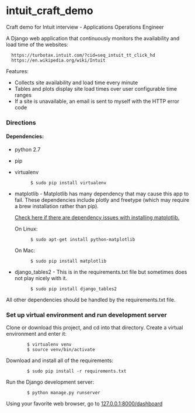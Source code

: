 # intuit_craft_demo
Craft demo for Intuit interview - Applications Operations Engineer

A Django web application that continuously monitors the availability and load time of the websites:

      https://turbotax.intuit.com/?cid=seq_intuit_tt_click_hd
      https://en.wikipedia.org/wiki/Intuit

Features:
- Collects site availability and load time every minute
- Tables and plots display site load times over user configurable time ranges
- If a site is unavailable, an email is sent to myself with the HTTP error code

### Directions

#### Dependencies:

- python 2.7

- pip

- virtualenv

            $ sudo pip install virtualenv

- matplotlib - Matplotlib has many dependency that may cause this app to fail.  These dependencies include
    plotly and freetype (which may require a brew installation rather than pip).

    [Check here if there are dependency issues with installing matplotlib.](http://matplotlib.org/1.5.1/users/installing.html#required-dependencies)

    On Linux:

            $ sudo apt-get install python-matplotlib

    On Mac:

            $ sudo pip install matplotlib

- django_tables2 - This is in the requirements.txt file but sometimes does not play nicely with it.

            $ sudo pip install django_tables2



All other dependencies should be handled by the requirements.txt file.

### Set up virtual environment and run development server

Clone or download this project, and cd into that directory.  Create a virtual environment and enter it:

            $ virtualenv venv
            $ source venv/bin/activate

Download and install all of the requirements:

            $ sudo pip install -r requirements.txt

Run the Django development server:

            $ python manage.py runserver

Using your favorite web browser, go to [127.0.0.1:8000/dashboard](http://127.0.0.1:8000/dashboard)
